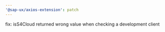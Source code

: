 ```yaml
---
'@sap-ux/axios-extension': patch
---
```


fix: isS4Cloud returned wrong value when checking a development client
